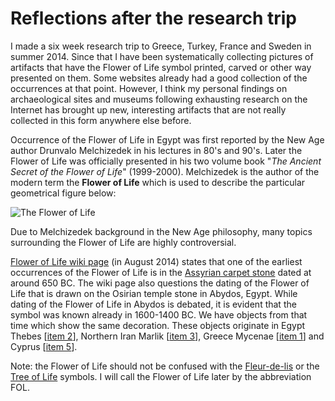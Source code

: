 # Reflections after the research trip

I made a six week research trip to Greece, Turkey, France and Sweden in summer 2014. Since that I have been systematically collecting pictures of artifacts that have the Flower of Life symbol printed, carved or other way presented on them. Some websites already had a good collection of the occurrences at that point. However, I think my personal findings on archaeological sites and museums following exhausting research on the Internet has brought up new, interesting artifacts that are not really collected in this form anywhere else before.

Occurrence of the Flower of Life in Egypt was first reported by the New Age author Drunvalo Melchizedek in his lectures in 80's and 90's. Later the Flower of Life was officially presented in his two volume book "*The Ancient Secret of the Flower of Life*" (1999-2000). Melchizedek is the author of the modern term the **Flower of Life** which is used to describe the particular geometrical figure below: 

<img title="The Flower of Life" src="https://upload.wikimedia.org/wikipedia/commons/6/69/Flower-of-Life-small.png" align="center" />

Due to Melchizedek background in the New Age philosophy, many topics surrounding the Flower of Life are highly controversial. 

[Flower of Life wiki page](http://en.wikipedia.org/wiki/Flower_of_Life) (in August 2014) states that one of the earliest occurrences of the Flower of Life is in the [Assyrian carpet stone](https://commons.wikimedia.org/wiki/File:Floor_decoration_from_the_palace_of_King_Ashurbanipal.jpg) dated at around 650 BC. The wiki page also questions the dating of the Flower of Life that is drawn on the Osirian temple stone in Abydos, Egypt. While dating of the Flower of Life in Abydos is debated, it is evident that the symbol was known already in 1600-1400 BC. We have objects from that time which show the same decoration. These objects originate in Egypt Thebes [[item 2](https://www.gitbook.com/book/markomanninen/artifacts-of-the-flower-of-life/)], Northern Iran Marlik [[item 3](https://www.gitbook.com/book/markomanninen/artifacts-of-the-flower-of-life/)], Greece Mycenae [[item 1](https://www.gitbook.com/book/markomanninen/artifacts-of-the-flower-of-life/)] and Cyprus [[item 5](https://www.gitbook.com/book/markomanninen/artifacts-of-the-flower-of-life/)].

Note: the Flower of Life should not be confused with the [Fleur-de-lis](https://en.wikipedia.org/wiki/Fleur-de-lis) or the [Tree of Life](https://en.wikipedia.org/wiki/Tree_of_life) symbols. I will call the Flower of Life later by the abbreviation FOL.